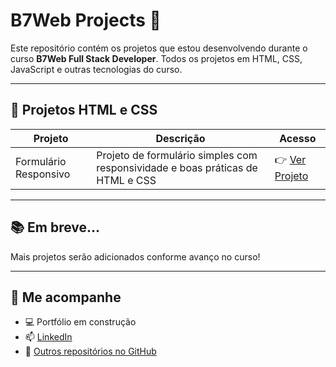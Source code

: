 # B7Web Projects 🚀

Este repositório contém os projetos que estou desenvolvendo durante o curso **B7Web Full Stack Developer**. Todos os projetos em HTML, CSS, JavaScript e outras tecnologias do curso.

---

## 📂 Projetos HTML e CSS

| Projeto | Descrição | Acesso |
|---------|-----------|--------|
| Formulário Responsivo | Projeto de formulário simples com responsividade e boas práticas de HTML e CSS | 👉 [Ver Projeto](https://maxemiliano1.github.io/b7web_projects/HTML_CSS/HTML_CSS_Avancado/sign_up) |

---

## 📚 Em breve...

Mais projetos serão adicionados conforme avanço no curso!

---

## 🔗 Me acompanhe

- 💻 Portfólio em construção
- 📫 [LinkedIn](https://www.linkedin.com/in/max-emiliano-cardoso-e-silva-370a87221/)
- 📂 [Outros repositórios no GitHub](https://github.com/maxemiliano1)

